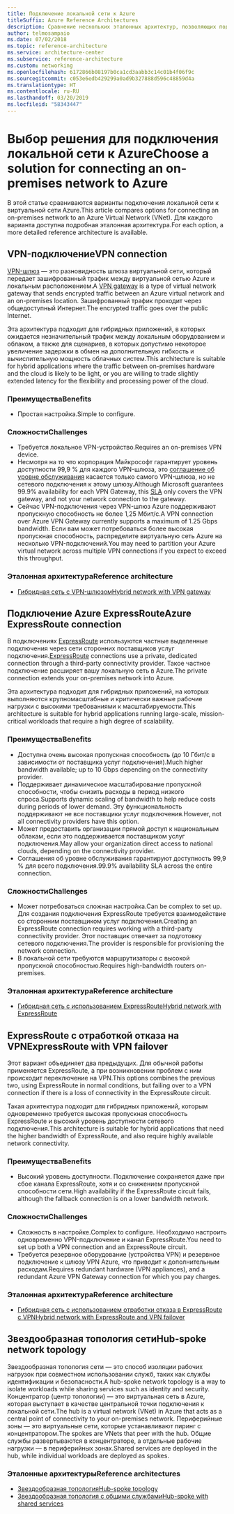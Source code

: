 ```yaml
---
title: Подключение локальной сети к Azure
titleSuffix: Azure Reference Architectures
description: Сравнение нескольких эталонных архитектур, позволяющих подключить локальную сеть к Azure.
author: telmosampaio
ms.date: 07/02/2018
ms.topic: reference-architecture
ms.service: architecture-center
ms.subservice: reference-architecture
ms.custom: networking
ms.openlocfilehash: 6172866b08197b0ca1cd3aabb3c14c01b4f06f9c
ms.sourcegitcommit: c053e6edb429299a0ad9b327888d596c48859d4a
ms.translationtype: HT
ms.contentlocale: ru-RU
ms.lasthandoff: 03/20/2019
ms.locfileid: "58343447"
---
```

# <a name="choose-a-solution-for-connecting-an-on-premises-network-to-azure"></a><span data-ttu-id="e3674-103">Выбор решения для подключения локальной сети к Azure</span><span class="sxs-lookup"><span data-stu-id="e3674-103">Choose a solution for connecting an on-premises network to Azure</span></span>

<span data-ttu-id="e3674-104">В этой статье сравниваются варианты подключения локальной сети к виртуальной сети Azure.</span><span class="sxs-lookup"><span data-stu-id="e3674-104">This article compares options for connecting an on-premises network to an Azure Virtual Network (VNet).</span></span> <span data-ttu-id="e3674-105">Для каждого варианта доступна подробная эталонная архитектура.</span><span class="sxs-lookup"><span data-stu-id="e3674-105">For each option, a more detailed reference architecture is available.</span></span>

## <a name="vpn-connection"></a><span data-ttu-id="e3674-106">VPN-подключение</span><span class="sxs-lookup"><span data-stu-id="e3674-106">VPN connection</span></span>

<span data-ttu-id="e3674-107">[VPN-шлюз](/azure/vpn-gateway/vpn-gateway-about-vpngateways) — это разновидность шлюза виртуальной сети, который передает зашифрованный трафик между виртуальной сетью Azure и локальным расположением.</span><span class="sxs-lookup"><span data-stu-id="e3674-107">A [VPN gateway](/azure/vpn-gateway/vpn-gateway-about-vpngateways) is a type of virtual network gateway that sends encrypted traffic between an Azure virtual network and an on-premises location.</span></span> <span data-ttu-id="e3674-108">Зашифрованный трафик проходит через общедоступный Интернет.</span><span class="sxs-lookup"><span data-stu-id="e3674-108">The encrypted traffic goes over the public Internet.</span></span>

<span data-ttu-id="e3674-109">Эта архитектура подходит для гибридных приложений, в которых ожидается незначительный трафик между локальным оборудованием и облаком, а также для сценариев, в которых допустимо некоторое увеличение задержки в обмен на дополнительную гибкость и вычислительную мощность облачных систем.</span><span class="sxs-lookup"><span data-stu-id="e3674-109">This architecture is suitable for hybrid applications where the traffic between on-premises hardware and the cloud is likely to be light, or you are willing to trade slightly extended latency for the flexibility and processing power of the cloud.</span></span>

### <a name="benefits"></a><span data-ttu-id="e3674-110">Преимущества</span><span class="sxs-lookup"><span data-stu-id="e3674-110">Benefits</span></span>

- <span data-ttu-id="e3674-111">Простая настройка.</span><span class="sxs-lookup"><span data-stu-id="e3674-111">Simple to configure.</span></span>

### <a name="challenges"></a><span data-ttu-id="e3674-112">Сложности</span><span class="sxs-lookup"><span data-stu-id="e3674-112">Challenges</span></span>

- <span data-ttu-id="e3674-113">Требуется локальное VPN-устройство.</span><span class="sxs-lookup"><span data-stu-id="e3674-113">Requires an on-premises VPN device.</span></span>
- <span data-ttu-id="e3674-114">Несмотря на то что корпорация Майкрософт гарантирует уровень доступности 99,9 % для каждого VPN-шлюза, это [соглашение об уровне обслуживания](https://azure.microsoft.com/support/legal/sla/vpn-gateway/) касается только самого VPN-шлюза, но не сетевого подключения к этому шлюзу.</span><span class="sxs-lookup"><span data-stu-id="e3674-114">Although Microsoft guarantees 99.9% availability for each VPN Gateway, this [SLA](https://azure.microsoft.com/support/legal/sla/vpn-gateway/) only covers the VPN gateway, and not your network connection to the gateway.</span></span>
- <span data-ttu-id="e3674-115">Сейчас VPN-подключения через VPN-шлюз Azure поддерживают пропускную способность не более 1,25 Мбит/с.</span><span class="sxs-lookup"><span data-stu-id="e3674-115">A VPN connection over Azure VPN Gateway currently supports a maximum of 1.25 Gbps bandwidth.</span></span> <span data-ttu-id="e3674-116">Если вам может потребоваться более высокая пропускная способность, распределите виртуальную сеть Azure на несколько VPN-подключений.</span><span class="sxs-lookup"><span data-stu-id="e3674-116">You may need to partition your Azure virtual network across multiple VPN connections if you expect to exceed this throughput.</span></span>

### <a name="reference-architecture"></a><span data-ttu-id="e3674-117">Эталонная архитектура</span><span class="sxs-lookup"><span data-stu-id="e3674-117">Reference architecture</span></span>

- [<span data-ttu-id="e3674-118">Гибридная сеть с VPN-шлюзом</span><span class="sxs-lookup"><span data-stu-id="e3674-118">Hybrid network with VPN gateway</span></span>](./vpn.md)

<!-- markdownlint-disable MD024 -->

## <a name="azure-expressroute-connection"></a><span data-ttu-id="e3674-119">Подключение Azure ExpressRoute</span><span class="sxs-lookup"><span data-stu-id="e3674-119">Azure ExpressRoute connection</span></span>

<span data-ttu-id="e3674-120">В подключениях [ExpressRoute](/azure/expressroute/) используются частные выделенные подключения через сети сторонних поставщиков услуг подключения.</span><span class="sxs-lookup"><span data-stu-id="e3674-120">[ExpressRoute](/azure/expressroute/) connections use a private, dedicated connection through a third-party connectivity provider.</span></span> <span data-ttu-id="e3674-121">Такое частное подключение расширяет вашу локальную сеть в Azure.</span><span class="sxs-lookup"><span data-stu-id="e3674-121">The private connection extends your on-premises network into Azure.</span></span>

<span data-ttu-id="e3674-122">Эта архитектура подходит для гибридных приложений, на которых выполняются крупномасштабные и критически важные рабочие нагрузки с высокими требованиями к масштабируемости.</span><span class="sxs-lookup"><span data-stu-id="e3674-122">This architecture is suitable for hybrid applications running large-scale, mission-critical workloads that require a high degree of scalability.</span></span>

### <a name="benefits"></a><span data-ttu-id="e3674-123">Преимущества</span><span class="sxs-lookup"><span data-stu-id="e3674-123">Benefits</span></span>

- <span data-ttu-id="e3674-124">Доступна очень высокая пропускная способность (до 10 Гбит/с в зависимости от поставщика услуг подключения).</span><span class="sxs-lookup"><span data-stu-id="e3674-124">Much higher bandwidth available; up to 10 Gbps depending on the connectivity provider.</span></span>
- <span data-ttu-id="e3674-125">Поддерживает динамическое масштабирование пропускной способности, чтобы снизить расходы в период низкого спроса.</span><span class="sxs-lookup"><span data-stu-id="e3674-125">Supports dynamic scaling of bandwidth to help reduce costs during periods of lower demand.</span></span> <span data-ttu-id="e3674-126">Эту функциональность поддерживают не все поставщики услуг подключения.</span><span class="sxs-lookup"><span data-stu-id="e3674-126">However, not all connectivity providers have this option.</span></span>
- <span data-ttu-id="e3674-127">Может предоставить организации прямой доступ к национальным облакам, если это поддерживается поставщиком услуг подключения.</span><span class="sxs-lookup"><span data-stu-id="e3674-127">May allow your organization direct access to national clouds, depending on the connectivity provider.</span></span>
- <span data-ttu-id="e3674-128">Соглашения об уровне обслуживания гарантируют доступность 99,9 % для всего подключения.</span><span class="sxs-lookup"><span data-stu-id="e3674-128">99.9% availability SLA across the entire connection.</span></span>

### <a name="challenges"></a><span data-ttu-id="e3674-129">Сложности</span><span class="sxs-lookup"><span data-stu-id="e3674-129">Challenges</span></span>

- <span data-ttu-id="e3674-130">Может потребоваться сложная настройка.</span><span class="sxs-lookup"><span data-stu-id="e3674-130">Can be complex to set up.</span></span> <span data-ttu-id="e3674-131">Для создания подключения ExpressRoute требуется взаимодействие со сторонним поставщиком услуг подключения.</span><span class="sxs-lookup"><span data-stu-id="e3674-131">Creating an ExpressRoute connection requires working with a third-party connectivity provider.</span></span> <span data-ttu-id="e3674-132">Этот поставщик отвечает за подготовку сетевого подключения.</span><span class="sxs-lookup"><span data-stu-id="e3674-132">The provider is responsible for provisioning the network connection.</span></span>
- <span data-ttu-id="e3674-133">В локальной сети требуются маршрутизаторы с высокой пропускной способностью.</span><span class="sxs-lookup"><span data-stu-id="e3674-133">Requires high-bandwidth routers on-premises.</span></span>

### <a name="reference-architecture"></a><span data-ttu-id="e3674-134">Эталонная архитектура</span><span class="sxs-lookup"><span data-stu-id="e3674-134">Reference architecture</span></span>

- [<span data-ttu-id="e3674-135">Гибридная сеть с использованием ExpressRoute</span><span class="sxs-lookup"><span data-stu-id="e3674-135">Hybrid network with ExpressRoute</span></span>](./expressroute.md)

## <a name="expressroute-with-vpn-failover"></a><span data-ttu-id="e3674-136">ExpressRoute с отработкой отказа на VPN</span><span class="sxs-lookup"><span data-stu-id="e3674-136">ExpressRoute with VPN failover</span></span>

<span data-ttu-id="e3674-137">Этот вариант объединяет два предыдущих. Для обычной работы применяется ExpressRoute, а при возникновении проблем с ним происходит переключение на VPN.</span><span class="sxs-lookup"><span data-stu-id="e3674-137">This options combines the previous two, using ExpressRoute in normal conditions, but failing over to a VPN connection if there is a loss of connectivity in the ExpressRoute circuit.</span></span>

<span data-ttu-id="e3674-138">Такая архитектура подходит для гибридных приложений, которым одновременно требуется высокая пропускная способность ExpressRoute и высокий уровень доступности сетевого подключения.</span><span class="sxs-lookup"><span data-stu-id="e3674-138">This architecture is suitable for hybrid applications that need the higher bandwidth of ExpressRoute, and also require highly available network connectivity.</span></span>

### <a name="benefits"></a><span data-ttu-id="e3674-139">Преимущества</span><span class="sxs-lookup"><span data-stu-id="e3674-139">Benefits</span></span>

- <span data-ttu-id="e3674-140">Высокий уровень доступности. Подключение сохраняется даже при сбое канала ExpressRoute, хотя и со снижением пропускной способности сети.</span><span class="sxs-lookup"><span data-stu-id="e3674-140">High availability if the ExpressRoute circuit fails, although the fallback connection is on a lower bandwidth network.</span></span>

### <a name="challenges"></a><span data-ttu-id="e3674-141">Сложности</span><span class="sxs-lookup"><span data-stu-id="e3674-141">Challenges</span></span>

- <span data-ttu-id="e3674-142">Сложность в настройке.</span><span class="sxs-lookup"><span data-stu-id="e3674-142">Complex to configure.</span></span> <span data-ttu-id="e3674-143">Необходимо настроить одновременно VPN-подключение и канал ExpressRoute.</span><span class="sxs-lookup"><span data-stu-id="e3674-143">You need to set up both a VPN connection and an ExpressRoute circuit.</span></span>
- <span data-ttu-id="e3674-144">Требуется резервное оборудование (устройства VPN) и резервное подключение к шлюзу VPN Azure, что приводит к дополнительным расходам.</span><span class="sxs-lookup"><span data-stu-id="e3674-144">Requires redundant hardware (VPN appliances), and a redundant Azure VPN Gateway connection for which you pay charges.</span></span>

### <a name="reference-architecture"></a><span data-ttu-id="e3674-145">Эталонная архитектура</span><span class="sxs-lookup"><span data-stu-id="e3674-145">Reference architecture</span></span>

- [<span data-ttu-id="e3674-146">Гибридная сеть с использованием отработки отказа в ExpressRoute с VPN</span><span class="sxs-lookup"><span data-stu-id="e3674-146">Hybrid network with ExpressRoute and VPN failover</span></span>](./expressroute-vpn-failover.md)

<!-- markdownlint-disable MD024 -->

## <a name="hub-spoke-network-topology"></a><span data-ttu-id="e3674-147">Звездообразная топология сети</span><span class="sxs-lookup"><span data-stu-id="e3674-147">Hub-spoke network topology</span></span>

<span data-ttu-id="e3674-148">Звездообразная топология сети — это способ изоляции рабочих нагрузок при совместном использовании служб, таких как службы идентификации и безопасности.</span><span class="sxs-lookup"><span data-stu-id="e3674-148">A hub-spoke network topology is a way to isolate workloads while sharing services such as identity and security.</span></span> <span data-ttu-id="e3674-149">Концентратор (центр топологии) — это виртуальная сеть в Azure, которая выступает в качестве центральной точки подключения к локальной сети.</span><span class="sxs-lookup"><span data-stu-id="e3674-149">The hub is a virtual network (VNet) in Azure that acts as a central point of connectivity to your on-premises network.</span></span> <span data-ttu-id="e3674-150">Периферийные зоны — это виртуальные сети, которые устанавливают пиринг с концентратором.</span><span class="sxs-lookup"><span data-stu-id="e3674-150">The spokes are VNets that peer with the hub.</span></span> <span data-ttu-id="e3674-151">Общие службы развертываются в концентраторе, а отдельные рабочие нагрузки — в периферийных зонах.</span><span class="sxs-lookup"><span data-stu-id="e3674-151">Shared services are deployed in the hub, while individual workloads are deployed as spokes.</span></span>

### <a name="reference-architectures"></a><span data-ttu-id="e3674-152">Эталонные архитектуры</span><span class="sxs-lookup"><span data-stu-id="e3674-152">Reference architectures</span></span>

- [<span data-ttu-id="e3674-153">Звездообразная топология</span><span class="sxs-lookup"><span data-stu-id="e3674-153">Hub-spoke topology</span></span>](./hub-spoke.md)
- [<span data-ttu-id="e3674-154">Звездообразная топология с общими службами</span><span class="sxs-lookup"><span data-stu-id="e3674-154">Hub-spoke with shared services</span></span>](./shared-services.md)
